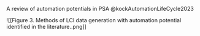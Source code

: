 
A review of automation potentials in PSA
@kockAutomationLifeCycle2023


![[Figure 3. Methods of LCI data generation with automation potential identified in the literature..png]]